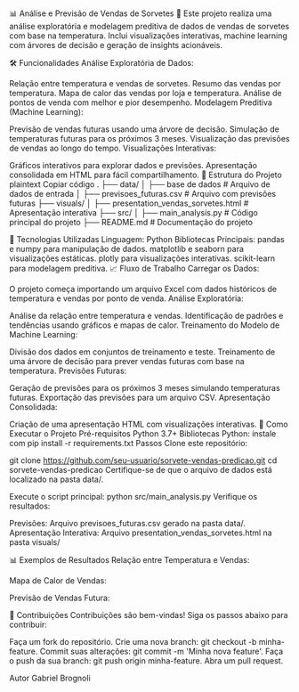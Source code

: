 📊 Análise e Previsão de Vendas de Sorvetes 🍦
Este projeto realiza uma análise exploratória e modelagem preditiva de dados de vendas de sorvetes com base na temperatura. Inclui visualizações interativas, machine learning com árvores de decisão e geração de insights acionáveis.

🛠️ Funcionalidades
Análise Exploratória de Dados:

Relação entre temperatura e vendas de sorvetes.
Resumo das vendas por temperatura.
Mapa de calor das vendas por loja e temperatura.
Análise de pontos de venda com melhor e pior desempenho.
Modelagem Preditiva (Machine Learning):

Previsão de vendas futuras usando uma árvore de decisão.
Simulação de temperaturas futuras para os próximos 3 meses.
Visualização das previsões de vendas ao longo do tempo.
Visualizações Interativas:

Gráficos interativos para explorar dados e previsões.
Apresentação consolidada em HTML para fácil compartilhamento.
📂 Estrutura do Projeto
plaintext
Copiar código
.
├── data/
│   ├── base de dados                # Arquivo de dados de entrada
│   ├── previsoes_futuras.csv        # Arquivo com previsões futuras
├── visuals/
│   ├── presentation_vendas_sorvetes.html  # Apresentação interativa
├── src/
│   ├── main_analysis.py             # Código principal do projeto
├── README.md                        # Documentação do projeto

🚀 Tecnologias Utilizadas
Linguagem: Python
Bibliotecas Principais:
pandas e numpy para manipulação de dados.
matplotlib e seaborn para visualizações estáticas.
plotly para visualizações interativas.
scikit-learn para modelagem preditiva.
📈 Fluxo de Trabalho
Carregar os Dados:

O projeto começa importando um arquivo Excel com dados históricos de temperatura e vendas por ponto de venda.
Análise Exploratória:

Análise da relação entre temperatura e vendas.
Identificação de padrões e tendências usando gráficos e mapas de calor.
Treinamento do Modelo de Machine Learning:

Divisão dos dados em conjuntos de treinamento e teste.
Treinamento de uma árvore de decisão para prever vendas futuras com base na temperatura.
Previsões Futuras:

Geração de previsões para os próximos 3 meses simulando temperaturas futuras.
Exportação das previsões para um arquivo CSV.
Apresentação Consolidada:

Criação de uma apresentação HTML com visualizações interativas.
🧪 Como Executar o Projeto
Pré-requisitos
Python 3.7+
Bibliotecas Python: instale com pip install -r requirements.txt
Passos
Clone este repositório:

git clone https://github.com/seu-usuario/sorvete-vendas-predicao.git
cd sorvete-vendas-predicao
Certifique-se de que o arquivo de dados está localizado na pasta data/.

Execute o script principal:
python src/main_analysis.py
Verifique os resultados:

Previsões: Arquivo previsoes_futuras.csv gerado na pasta data/.
Apresentação Interativa: Arquivo presentation_vendas_sorvetes.html na pasta visuals/

📊 Exemplos de Resultados
Relação entre Temperatura e Vendas:

Mapa de Calor de Vendas:

Previsão de Vendas Futura:

🤝 Contribuições
Contribuições são bem-vindas! Siga os passos abaixo para contribuir:

Faça um fork do repositório.
Crie uma nova branch: git checkout -b minha-feature.
Commit suas alterações: git commit -m 'Minha nova feature'.
Faça o push da sua branch: git push origin minha-feature.
Abra um pull request.

Autor
Gabriel Brognoli

